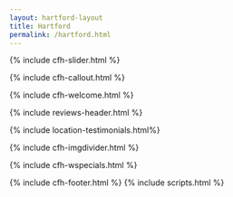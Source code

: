 ```yaml
---
layout: hartford-layout
title: Hartford
permalink: /hartford.html
---
```

<!-- Slider In Section -->
{% include cfh-slider.html %}
<!-- Call Out Section -->
{% include cfh-callout.html %}
<!-- Location Welcome Section -->
{% include cfh-welcome.html %}
<!-- Review Header Section -->
{% include reviews-header.html %}
<!-- Testimonials Section -->
{% include location-testimonials.html%}
<!-- Image Divider Section -->
{% include cfh-imgdivider.html %}
<!-- Weekly Specials Section -->
{% include cfh-wspecials.html %}
<!-- Footer Section -->
{% include cfh-footer.html %}
{% include scripts.html %}